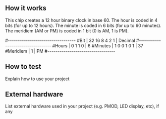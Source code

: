 <!---

This file is used to generate your project datasheet. Please fill in the information below and delete any unused
sections.

You can also include images in this folder and reference them in the markdown. Each image must be less than
512 kb in size, and the combined size of all images must be less than 1 MB.
-->

## How it works

This chip creates a 12 hour binary clock in base 60. The hour is coded in 4 bits (for up to 12 hours). The minute is coded in 6 bits (for up to 60 minutes). The meridiem (AM or PM) is coded in 1 bit (0 is AM, 1 is PM).

#----------------------------------
#Bit      | 32 16 8 4 2 1 | Decimal
#----------------------------------
#Hours    |       0 1 1 0 | 6
#Minutes  |  1  0 0 1 0 1 | 37
#Meridiem |             1 | PM
#----------------------------------

## How to test

Explain how to use your project

## External hardware

List external hardware used in your project (e.g. PMOD, LED display, etc), if any

